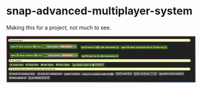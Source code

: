 # snap-advanced-multiplayer-system
Making this for a project, not much to see.

![image](previews/roadmap.png)
